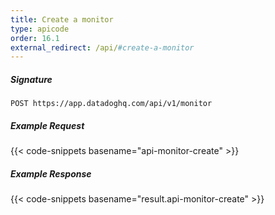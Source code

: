```yaml
---
title: Create a monitor
type: apicode
order: 16.1
external_redirect: /api/#create-a-monitor
---
```


##### Signature

`POST https://app.datadoghq.com/api/v1/monitor`

##### Example Request

{{< code-snippets basename="api-monitor-create" >}}

##### Example Response

{{< code-snippets basename="result.api-monitor-create" >}}
